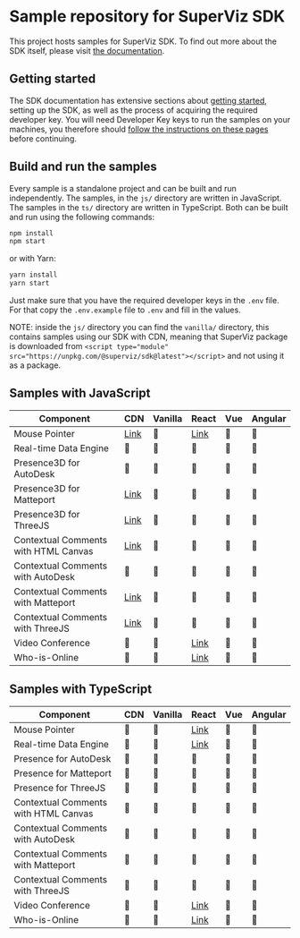 # Sample repository for SuperViz SDK

This project hosts samples for SuperViz SDK. To find out more about the SDK itself, please visit [the documentation](https://docs.superviz.com/).

## Getting started

The SDK documentation has extensive sections about [getting started](https://docs.superviz.com/getting-started/quickstart), setting up the SDK, as well as the process of acquiring the required developer key. You will need Developer Key keys to run the samples on your machines, you therefore should [follow the instructions on these pages](https://docs.superviz.com/getting-started/setting-account) before continuing.

## Build and run the samples

Every sample is a standalone project and can be built and run independently. The samples, in the `js/` directory are written in JavaScript. The samples in the `ts/` directory are written in TypeScript. Both can be built and run using the following commands:

```bash
npm install
npm start
```

or with Yarn:

```bash
yarn install
yarn start
```

Just make sure that you have the required developer keys in the `.env` file. For that copy the `.env.example` file to `.env` and fill in the values.

NOTE: inside the `js/` directory you can find the `vanilla/` directory, this contains samples using our SDK with CDN, meaning that SuperViz package is downloaded from `<script type="module" src="https://unpkg.com/@superviz/sdk@latest"></script>` and not using it as a package.

## Samples with JavaScript

| Component                            | CDN                                             | Vanilla | React                               | Vue | Angular |
| ------------------------------------ | ----------------------------------------------- | ------- | ----------------------------------- | --- | ------- |
| Mouse Pointer                        | [Link](/js/cdn/mouse-pointers/)                 | 🔄️     | [Link](/js/react/mouse-pointers/)   | 🔄️ | 🔄️     |
| Real-time Data Engine                | 🔄️                                             | 🔄️     | 🔄️                                 | 🔄️ | 🔄️     |
| Presence3D for AutoDesk              | 🔄️                                             | 🔄️     | 🔄️                                 | 🔄️ | 🔄️     |
| Presence3D for Matteport             | [Link](/js/cdn/matterport/)                     | 🔄️     | 🔄️                                 | 🔄️ | 🔄️     |
| Presence3D for ThreeJS               | [Link](/js/cdn/threejs/)                        | 🔄️     | 🔄️                                 | 🔄️ | 🔄️     |
| Contextual Comments with HTML Canvas | [Link](/js/cdn/contextual-comments-html/)       | 🔄️     | 🔄️                                 | 🔄️ | 🔄️     |
| Contextual Comments with AutoDesk    | 🔄️                                             | 🔄️     | 🔄️                                 | 🔄️ | 🔄️     |
| Contextual Comments with Matteport   | [Link](/js/cdn/contextual-comments-matterport/) | 🔄️     | 🔄️                                 | 🔄️ | 🔄️     |
| Contextual Comments with ThreeJS     | [Link](/js/cdn/contextual-comments-threejs/)    | 🔄️     | 🔄️                                 | 🔄️ | 🔄️     |
| Video Conference                     | 🔄️                                             | 🔄️     | [Link](/js/react/video-conference/) | 🔄️ | 🔄️     |
| Who-is-Online                        | 🔄️                                             | 🔄️     | [Link](/js/react/who-is-online/)    | 🔄️ | 🔄️     |

## Samples with TypeScript

| Component                            | CDN | Vanilla | React                                  | Vue | Angular |
| ------------------------------------ | --- | ------- | -------------------------------------- | --- | ------- |
| Mouse Pointer                        | 🔄️ | 🔄️     | [Link](/ts/react/mouse-pointers/)        | 🔄️  | 🔄️     |
| Real-time Data Engine                | 🔄️ | 🔄️     | [Link](/ts/react/real-time-data-engine/) | 🔄️  | 🔄️     |
| Presence for AutoDesk                | 🔄️ | 🔄️     | 🔄️                                       | 🔄️  | 🔄️     |
| Presence for Matteport               | 🔄️ | 🔄️     | 🔄️                                       | 🔄️  | 🔄️     |
| Presence for ThreeJS                 | 🔄️ | 🔄️     | 🔄️                                       | 🔄️  | 🔄️     |
| Contextual Comments with HTML Canvas | 🔄️ | 🔄️     | 🔄️                                       | 🔄️  | 🔄️     |
| Contextual Comments with AutoDesk    | 🔄️ | 🔄️     | 🔄️                                       | 🔄️  | 🔄️     |
| Contextual Comments with Matteport   | 🔄️ | 🔄️     | 🔄️                                       | 🔄️  | 🔄️     |
| Contextual Comments with ThreeJS     | 🔄️ | 🔄️     | 🔄️                                       | 🔄️  | 🔄️     |
| Video Conference                     | 🔄️ | 🔄️     | [Link](/ts/react/video-conference/)      | 🔄️  | 🔄️     |
| Who-is-Online                        | 🔄️ | 🔄️     | [Link](/ts/react/who-is-online/)         | 🔄️  | 🔄️     |
